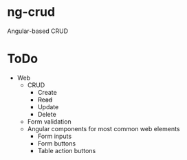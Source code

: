 # ng-crud
Angular-based CRUD

ToDo
====

- Web
  - CRUD
    - Create
    - ~~Read~~
  	- Update
  	- Delete
  - Form validation
  - Angular components for most common web elements
    - Form inputs
    - Form buttons
    - Table action buttons
